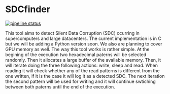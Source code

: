 # SDCfinder
[![pipeline status](https://gitlab.com/bsc-gcoe/SDCfinder/badges/master/pipeline.svg)](https://gitlab.com/bsc-gcoe/SDCfinder/commits/master)

This tool aims to detect Silent Data Corruption (SDC) ocurring in
supercomputers and large datacenters. The current implementation is in C but we
will be adding a Python version soon. We also are planning to cover GPU memory
as well. The way this tool works is rather simple. At the begining of the
execution two hexadecimal paterns will be selected randomly. Then it allocates
a large buffer of the available memory. Then, it will iterate doing the three
following actions: write, sleep and read. When reading it will check whether
any of the read patterns is different from the one written, if it is the case
it will log it as a detected SDC. The next iteration the second pattern will be
used for writing and it will continue swtiching between both paterns until the
end of the execution.


